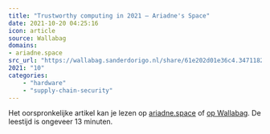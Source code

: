 ```yaml
---
title: "Trustworthy computing in 2021 – Ariadne's Space"
date: 2021-10-20 04:25:16
icon: article
source: Wallabag
domains:
- ariadne.space
src_url: "https://wallabag.sanderdorigo.nl/share/61e202d01e36c4.34711822"
2021: "10"
categories:
    - "hardware"
    - "supply-chain-security"
---
```

Het oorspronkelijke artikel kan je lezen op [ariadne.space](https://ariadne.space/2021/10/19/trustworthy-computing-in-2021/) of [op Wallabag](https://wallabag.sanderdorigo.nl/share/61e202d01e36c4.34711822). De leestijd is ongeveer 13 minuten.